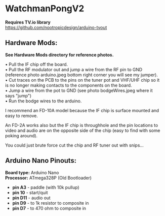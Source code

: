 # WatchmanPongV2

**Requires TV.io library**  
https://github.com/nootropicdesign/arduino-tvout

## Hardware Mods:
**See Hardware Mods directory for reference photos.**

• Pull the IF chip off the board.  
• Pull the RF modulator out and jump a wire from the RF pin to GND (reference photo arduino.jpeg bottom right corner you will see my jumper).  
• Cut traces on the PCB to the pins on the tuner pot and VHF/UHF chip so it is no longer making contacts to the components on the board.  
• Jump a wire from the pot to GND (see photo bodgeWires.jpeg where it says "jump")  
• Run the bodge wires to the arduino.  

I recommend an FD-10A model because the IF chip is surface mounted and easy to remove.

An FD-2A works also but the IF chip is throughhole and the pin locations to video and audio are on the opposite side of the chip (easy to find with some poking around). 

You could just brute force cut the chip and RF tuner out with snips... 

## Arduino Nano Pinouts:

**Board type:** Arduino Nano  
**Processor:** ATmega328P (Old Bootloader)

- **pin A3** - paddle (with 10k pullup)
- **pin 10** - start/quit  
- **pin D11** - audio out  
- **pin D9** - to 1k resistor to composite in  
- **pin D7** - to 470 ohm to composite in